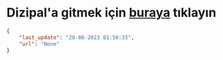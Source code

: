 # Dizipal'a gitmek için [buraya](None) tıklayın
    
```json
{
    "last_update": "28-08-2023 01:50:33",
    "url": "None"
}
```